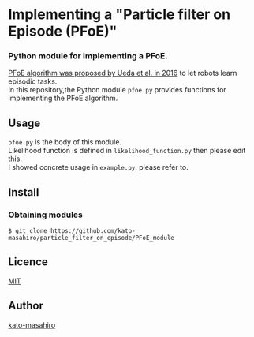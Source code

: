 Implementing a "Particle filter on Episode (PFoE)"
====

### Python module for implementing a PFoE.   
[PFoE algorithm was proposed by Ueda et al. in 2016](https://link.springer.com/chapter/10.1007/978-3-319-48036-7_54) to let robots learn episodic tasks.   
In this repository,the Python module ```pfoe.py``` provides functions for implementing the PFoE algorithm.  

## Usage  
```pfoe.py``` is the body of this module.  
Likelihood function is defined in ```likelihood_function.py``` then please edit this.  
I showed concrete usage in ```example.py```. please refer to.

## Install
### Obtaining modules  
```
$ git clone https://github.com/kato-masahiro/particle_filter_on_episode/PFoE_module
```

## Licence

[MIT](https://github.com/tcnksm/tool/blob/master/LICENCE)

## Author

[kato-masahiro](https://github.com/kato-masahiro)
